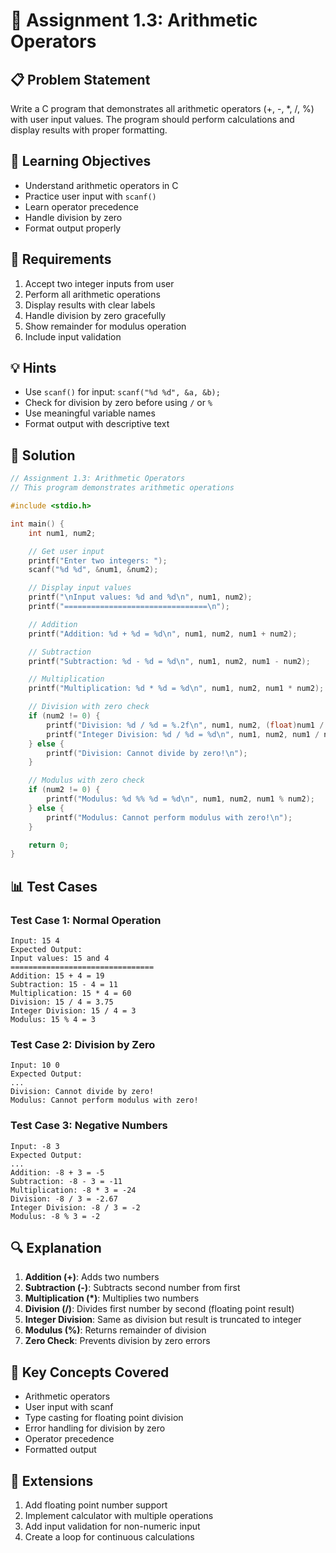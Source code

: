 # 🎯 Assignment 1.3: Arithmetic Operators

## 📋 Problem Statement

Write a C program that demonstrates all arithmetic operators (+, -, *, /, %) with user input values. The program should perform calculations and display results with proper formatting.

## 🎯 Learning Objectives

- Understand arithmetic operators in C
- Practice user input with `scanf()`
- Learn operator precedence
- Handle division by zero
- Format output properly

## 📝 Requirements

1. Accept two integer inputs from user
2. Perform all arithmetic operations
3. Display results with clear labels
4. Handle division by zero gracefully
5. Show remainder for modulus operation
6. Include input validation

## 💡 Hints

- Use `scanf()` for input: `scanf("%d %d", &a, &b);`
- Check for division by zero before using `/` or `%`
- Use meaningful variable names
- Format output with descriptive text

## 🔧 Solution

```c
// Assignment 1.3: Arithmetic Operators
// This program demonstrates arithmetic operations

#include <stdio.h>

int main() {
    int num1, num2;

    // Get user input
    printf("Enter two integers: ");
    scanf("%d %d", &num1, &num2);

    // Display input values
    printf("\nInput values: %d and %d\n", num1, num2);
    printf("================================\n");

    // Addition
    printf("Addition: %d + %d = %d\n", num1, num2, num1 + num2);

    // Subtraction
    printf("Subtraction: %d - %d = %d\n", num1, num2, num1 - num2);

    // Multiplication
    printf("Multiplication: %d * %d = %d\n", num1, num2, num1 * num2);

    // Division with zero check
    if (num2 != 0) {
        printf("Division: %d / %d = %.2f\n", num1, num2, (float)num1 / num2);
        printf("Integer Division: %d / %d = %d\n", num1, num2, num1 / num2);
    } else {
        printf("Division: Cannot divide by zero!\n");
    }

    // Modulus with zero check
    if (num2 != 0) {
        printf("Modulus: %d %% %d = %d\n", num1, num2, num1 % num2);
    } else {
        printf("Modulus: Cannot perform modulus with zero!\n");
    }

    return 0;
}
```

## 📊 Test Cases

### Test Case 1: Normal Operation
```
Input: 15 4
Expected Output:
Input values: 15 and 4
================================
Addition: 15 + 4 = 19
Subtraction: 15 - 4 = 11
Multiplication: 15 * 4 = 60
Division: 15 / 4 = 3.75
Integer Division: 15 / 4 = 3
Modulus: 15 % 4 = 3
```

### Test Case 2: Division by Zero
```
Input: 10 0
Expected Output:
...
Division: Cannot divide by zero!
Modulus: Cannot perform modulus with zero!
```

### Test Case 3: Negative Numbers
```
Input: -8 3
Expected Output:
...
Addition: -8 + 3 = -5
Subtraction: -8 - 3 = -11
Multiplication: -8 * 3 = -24
Division: -8 / 3 = -2.67
Integer Division: -8 / 3 = -2
Modulus: -8 % 3 = -2
```

## 🔍 Explanation

1. **Addition (+)**: Adds two numbers
2. **Subtraction (-)**: Subtracts second number from first
3. **Multiplication (*)**: Multiplies two numbers
4. **Division (/)**: Divides first number by second (floating point result)
5. **Integer Division**: Same as division but result is truncated to integer
6. **Modulus (%)**: Returns remainder of division
7. **Zero Check**: Prevents division by zero errors

## 🎯 Key Concepts Covered

- Arithmetic operators
- User input with scanf
- Type casting for floating point division
- Error handling for division by zero
- Operator precedence
- Formatted output

## 🚀 Extensions

1. Add floating point number support
2. Implement calculator with multiple operations
3. Add input validation for non-numeric input
4. Create a loop for continuous calculations